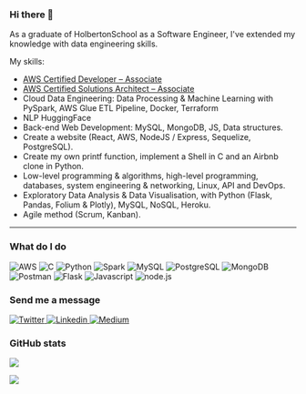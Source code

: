 ### Hi there 👋

As a graduate of HolbertonSchool as a Software Engineer, I've extended my knowledge with data engineering skills.

My skills:
- [AWS Certified Developer – Associate](https://www.credly.com/badges/b590be44-af1f-4fc0-b6af-2e994f107673/public_url)
- [AWS Certified Solutions Architect – Associate](https://www.credly.com/badges/f50e6ebf-3148-4c62-8806-3359b360e1dd/public_url)
- Cloud Data Engineering: Data Processing & Machine Learning with PySpark, AWS Glue ETL Pipeline, Docker, Terraform
- NLP HuggingFace
- Back-end Web Development: MySQL, MongoDB, JS, Data structures.
- Create a website (React, AWS, NodeJS / Express, Sequelize, PostgreSQL).
- Create my own printf function, implement a Shell in C and an Airbnb clone in Python.
- Low-level programming & algorithms, high-level programming, databases, system engineering & networking, Linux, API and DevOps.
- Exploratory Data Analysis & Data Visualisation, with Python (Flask, Pandas, Folium & Plotly), MySQL, NoSQL, Heroku.
- Agile method (Scrum, Kanban).

---

### What do I do 
<p>
  <img alt="AWS" src="https://img.shields.io/badge/AWS-232F3E?logo=AmazonAWS&logoColor=white&style=for-the-badge" />
  <img alt="C" src="https://img.shields.io/badge/C-A8B9CC?logo=C&logoColor=white&style=for-the-badge" />
  <img alt="Python" src="https://img.shields.io/badge/Python-3776AB?logo=Python&logoColor=white&style=for-the-badge" />
  <img alt="Spark" src="https://img.shields.io/badge/ApacheSpark-E25A1C?logo=ApacheSpark&logoColor=white&style=for-the-badge" />
  <img alt="MySQL" src="https://img.shields.io/badge/MySQL-4479A1?logo=MySQL&logoColor=white&style=for-the-badge" />
  <img alt="PostgreSQL" src="https://img.shields.io/badge/PostgreSQL-336791?logo=PostgreSQL&logoColor=white&style=for-the-badge" />
  <img alt="MongoDB" src="https://img.shields.io/badge/MongoDB-47A248?logo=MongoDB&logoColor=white&style=for-the-badge" />
  <img alt="Postman" src="https://img.shields.io/badge/Postman-FF6C37?logo=Postman&logoColor=white&style=for-the-badge" />
  <img alt="Flask" src="https://img.shields.io/badge/Flask-000000?logo=Flask&logoColor=white&style=for-the-badge" />
  <img alt="Javascript" src="https://img.shields.io/badge/Javascript-F7DF1E?logo=JavaScript&logoColor=white&style=for-the-badge" />
  <img alt="node.js" src="https://img.shields.io/badge/Node.js-339933?logo=Node.js&logoColor=white&style=for-the-badge" />
</p>

### Send me a message
<p>
<a href="https://twitter.com/huyxuanminh">
  <img
    alt="Twitter"
    src="https://img.shields.io/badge/Twitter-1DA1F2?logo=twitter&logoColor=white&style=for-the-badge"
  />
</a>
<a href="https://www.linkedin.com/in/huy-nguyen-paris/">
  <img
    alt="Linkedin"
    src="https://img.shields.io/badge/linkedin-0077B5?logo=linkedin&logoColor=white&style=for-the-badge"
  />
</a>
<a href="https://huy75.medium.com/">
  <img
    alt="Medium"
    src="https://img.shields.io/badge/medium-12100E?logo=medium&logoColor=white&style=for-the-badge"
  />
</a>
</p>

### GitHub stats

<img align="center" src="https://github-readme-stats.vercel.app/api?username=huy75&hide=prs,issues&show_icons=true&theme=highcontrast" />


![](https://komarev.com/ghpvc/?username=huy75&color=yellowgreen&style=plastic)

<!--
**huy75/huy75** is a ✨ _special_ ✨ repository because its `README.md` (this file) appears on your GitHub profile.

Here are some ideas to get you started:

- 🔭 I’m currently working on ...
- 🌱 I’m currently learning ...
- 👯 I’m looking to collaborate on ...
- 🤔 I’m looking for help with ...
- 💬 Ask me about ...
- 📫 How to reach me: ...
- 😄 Pronouns: ...
- ⚡ Fun fact: ...
-->
